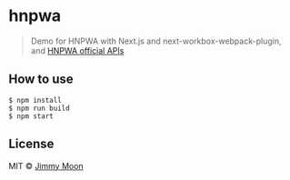 # hnpwa

> Demo for HNPWA with Next.js and next-workbox-webpack-plugin, and [HNPWA official APIs](https://github.com/tastejs/hacker-news-pwas/blob/master/docs/api.md)

## How to use

```
$ npm install
$ npm run build
$ npm start
```

## License

MIT © [Jimmy Moon](https://ragingwind.me)
